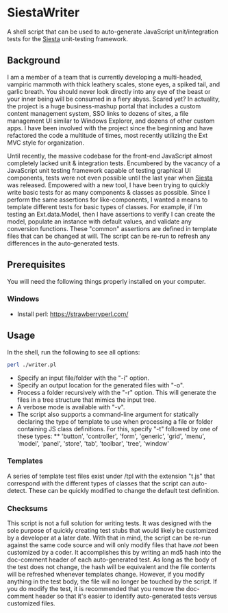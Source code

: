 # SiestaWriter

A shell script that can be used to auto-generate JavaScript unit/integration tests for the [Siesta] unit-testing framework.

## Background
I am a member of a team that is currently developing a multi-headed, vampiric mammoth with thick leathery scales, stone eyes, a spiked tail, and garlic breath. You should never look directly into any eye of the beast or your inner being will be consumed in a fiery abyss.  Scared yet?  In actuality, the project is a huge business-mashup portal that includes a custom content management system, SSO links to dozens of sites, a file management UI similar to Windows Explorer, and dozens of other custom apps.  I have been involved with the project since the beginning and have refactored the code a multitude of times, most recently utilizing the Ext MVC style for organization.  

Until recently, the massive codebase for the front-end JavaScript almost completely lacked unit & integration tests.  Encumbered by the vacancy of a JavaScript unit testing framework capable of testing graphical UI components, tests were not even possible until the last year when [Siesta] was released.  Empowered with a new tool, I have been trying to quickly write basic tests for as many components & classes as possible.  Since I perform the same assertions for like-components, I wanted a means to template different tests for basic types of classes.  For example, if I'm testing an Ext.data.Model, then I have assertions to verify I can create the model, populate an instance with default values, and validate any conversion functions.  These "common" assertions are defined in template files that can be changed at will.  The script can be re-run to refresh any differences in the auto-generated tests. 


## Prerequisites

You will need the following things properly installed on your computer.

### Windows
* Install perl: https://strawberryperl.com/

## Usage
In the shell, run the following to see all options:

```bash
perl ./writer.pl
```

* Specify an input file/folder with the "-i" option.
* Specify an output location for the generated files with "-o".  
* Process a folder recursively with the "-r" option.  This will generate the files in a tree structure that mimics the input tree.  
* A verbose mode is available with "-v".  
* The script also supports a command-line argument for statically declaring the type of template to use when processing a file or folder containing JS class definitions.  For this, specify "-t" followed by one of these types:
** 'button', 'controller', 'form', 'generic', 'grid', 'menu', 'model', 'panel', 'store', 'tab', 'toolbar', 'tree', 'window'

### Templates
A series of template test files exist under /tpl with the extension "t.js" that correspond with the different types of classes that the script can auto-detect.  These can be quickly modified to change the default test definition.

### Checksums
This script is not a full solution for writing tests.  It was designed with the sole purpose of quickly creating test stubs that would likely be customized by a developer at a later date.  With that in mind, the script can be re-run against the same code source and will only modify files that have *not* been customized by a coder.  It accomplishes this by writing an md5 hash into the doc-comment header of each auto-generated test.  As long as the body of the test does not change, the hash will be equivalent and the file contents will be refreshed whenever templates change.  However, if you modify anything in the test body, the file will no longer be touched by the script.  If you do modify the test, it is recommended that you remove the doc-comment header so that it's easier to identify auto-generated tests versus customized files.  


[Siesta]: http://www.bryntum.com/products/siesta/